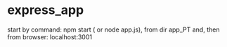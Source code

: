 # express_app
start by command: npm start ( or node app.js), from dir  app_PT
and, then from browser: localhost:3001
